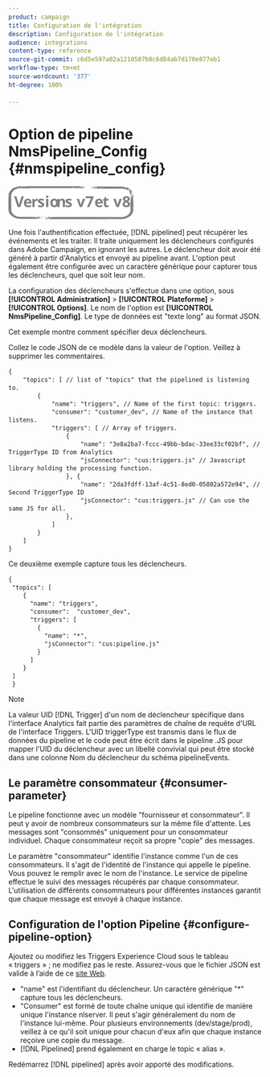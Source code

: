 ```yaml
---
product: campaign
title: Configuration de l'intégration
description: Configuration de l'intégration
audience: integrations
content-type: reference
source-git-commit: c6d5e597a02a1210507b0c6d84ab7d170e877eb1
workflow-type: tm+mt
source-wordcount: '377'
ht-degree: 100%

---
```



# Option de pipeline NmsPipeline_Config {#nmspipeline_config}

![](../../assets/common.svg)

Une fois l&#39;authentification effectuée, [!DNL pipelined] peut récupérer les événements et les traiter. Il traite uniquement les déclencheurs configurés dans Adobe Campaign, en ignorant les autres. Le déclencheur doit avoir été généré à partir d&#39;Analytics et envoyé au pipeline avant.
L&#39;option peut également être configurée avec un caractère générique pour capturer tous les déclencheurs, quel que soit leur nom.

La configuration des déclencheurs s&#39;effectue dans une option, sous **[!UICONTROL Administration]** > **[!UICONTROL Plateforme]** > **[!UICONTROL Options]**. Le nom de l&#39;option est **[!UICONTROL NmsPipeline_Config]**. Le type de données est &quot;texte long&quot; au format JSON.

Cet exemple montre comment spécifier deux déclencheurs.

Collez le code JSON de ce modèle dans la valeur de l&#39;option. Veillez à supprimer les commentaires.

```
{
    "topics": [ // list of "topics" that the pipelined is listening to.
        {
            "name": "triggers", // Name of the first topic: triggers.
            "consumer": "customer_dev", // Name of the instance that listens. 
            "triggers": [ // Array of triggers. 
                {
                    "name": "3e8a2ba7-fccc-49bb-bdac-33ee33cf02bf", // TriggerType ID from Analytics 
                    "jsConnector": "cus:triggers.js" // Javascript library holding the processing function.
                }, {
                    "name": "2da3fdff-13af-4c51-8ed0-05802a572e94", // Second TriggerType ID 
                    "jsConnector": "cus:triggers.js" // Can use the same JS for all.
                },
            ]
        }
    ]
}
```

Ce deuxième exemple capture tous les déclencheurs.

```
{
 "topics": [
    {
      "name": "triggers",
      "consumer":  "customer_dev",
      "triggers": [
        {
          "name": "*",
          "jsConnector": "cus:pipeline.js"
        }
      ]
    }
 ]
 }
```

>[!NOTE]
>
>La valeur UID [!DNL Trigger] d&#39;un nom de déclencheur spécifique dans l&#39;interface Analytics fait partie des paramètres de chaîne de requête d&#39;URL de l&#39;interface Triggers. L&#39;UID triggerType est transmis dans le flux de données du pipeline et le code peut être écrit dans le pipeline .JS pour mapper l&#39;UID du déclencheur avec un libellé convivial qui peut être stocké dans une colonne Nom du déclencheur du schéma pipelineEvents.

## Le paramètre consommateur {#consumer-parameter}

Le pipeline fonctionne avec un modèle &quot;fournisseur et consommateur&quot;. Il peut y avoir de nombreux consommateurs sur la même file d&#39;attente. Les messages sont &quot;consommés&quot; uniquement pour un consommateur individuel. Chaque consommateur reçoit sa propre &quot;copie&quot; des messages.

Le paramètre &quot;consommateur&quot; identifie l&#39;instance comme l&#39;un de ces consommateurs. Il s&#39;agit de l&#39;identité de l&#39;instance qui appelle le pipeline. Vous pouvez le remplir avec le nom de l&#39;instance. Le service de pipeline effectue le suivi des messages récupérés par chaque consommateur. L&#39;utilisation de différents consommateurs pour différentes instances garantit que chaque message est envoyé à chaque instance.

## Configuration de l&#39;option Pipeline {#configure-pipeline-option}

Ajoutez ou modifiez les Triggers Experience Cloud sous le tableau « triggers » ; ne modifiez pas le reste.
Assurez-vous que le fichier JSON est valide à l’aide de ce [site Web](https://jsonlint.com/).

* &quot;name&quot; est l&#39;identifiant du déclencheur. Un caractère générique &quot;*&quot; capture tous les déclencheurs.
* &quot;Consumer&quot; est formé de toute chaîne unique qui identifie de manière unique l&#39;instance nlserver. Il peut s&#39;agir généralement du nom de l&#39;instance lui-même. Pour plusieurs environnements (dev/stage/prod), veillez à ce qu&#39;il soit unique pour chacun d&#39;eux afin que chaque instance reçoive une copie du message.
* [!DNL Pipelined] prend également en charge le topic « alias ».

Redémarrez [!DNL pipelined] après avoir apporté des modifications. 
